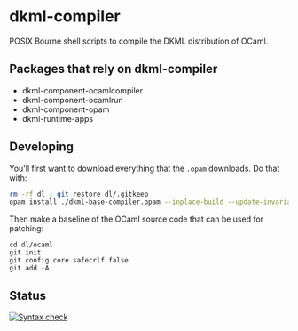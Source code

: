 # dkml-compiler

POSIX Bourne shell scripts to compile the DKML distribution of OCaml.

## Packages that rely on dkml-compiler

* dkml-component-ocamlcompiler
* dkml-component-ocamlrun
* dkml-component-opam
* dkml-runtime-apps

## Developing

You'll first want to download everything that the `.opam` downloads. Do that
with:

```bash
rm -rf dl ; git restore dl/.gitkeep
opam install ./dkml-base-compiler.opam --inplace-build --update-invariant
```

Then make a baseline of the OCaml source code that can be used for patching:

```
cd dl/ocaml
git init
git config core.safecrlf false
git add -A
```

## Status

[![Syntax check](https://github.com/diskuv/dkml-compiler/actions/workflows/syntax.yml/badge.svg)](https://github.com/diskuv/dkml-compiler/actions/workflows/syntax.yml)
